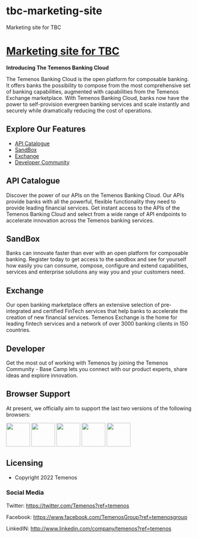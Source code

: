 # tbc-marketing-site
Marketing site for TBC 
# [Marketing site for TBC ](https://temenos.com)

**Introducing The Temenos Banking Cloud**

The Temenos Banking Cloud is the open platform for composable banking. It offers banks the possibility to compose from the most comprehensive set of banking capabilities, augmented with capabilities from the Temenos Exchange marketplace. With Temenos Banking Cloud, banks now have the power to self-provision evergreen banking services and scale instantly and securely while dramatically reducing the cost of operations.

##  Explore Our Features

* [API Catalogue](#api)
* [SandBox](#sandbox)
* [Exchange](#exchange)
* [Developer Community](#developer) 

## API Catalogue

Discover the power of our APIs on the Temenos Banking Cloud. Our APIs provide banks with all the powerful, flexible functionality they need to provide leading financial services. Get instant access to the APIs of the Temenos Banking Cloud and select from a wide range of API endpoints to accelerate innovation across the Temenos banking services.

## SandBox

Banks can innovate faster than ever with an open platform for composable banking. Register today to get access to the sandbox and see for yourself how easily you can consume, compose, configure and extend capabilities, services and enterprise solutions any way you and your customers need.

## Exchange

Our open banking marketplace offers an extensive selection of pre-integrated and certified FinTech services that help banks to accelerate the creation of new financial services. Temenos Exchange is the home for leading fintech services and a network of over 3000 banking clients in 150 countries.

## Developer

Get the most out of working with Temenos by joining the Temenos Community - Base Camp lets you connect with our product experts, share ideas and explore innovation.




## Browser Support

At present, we officially aim to support the last two versions of the following browsers:

<img src="https://github.com/creativetimofficial/public-assets/blob/master/logos/chrome-logo.png?raw=true" width="64" height="64"> <img src="https://raw.githubusercontent.com/creativetimofficial/public-assets/master/logos/firefox-logo.png" width="64" height="64"> <img src="https://raw.githubusercontent.com/creativetimofficial/public-assets/master/logos/edge-logo.png" width="64" height="64"> <img src="https://raw.githubusercontent.com/creativetimofficial/public-assets/master/logos/safari-logo.png" width="64" height="64"> <img src="https://raw.githubusercontent.com/creativetimofficial/public-assets/master/logos/opera-logo.png" width="64" height="64">


## Licensing

- Copyright 2022 Temenos


### Social Media

Twitter: <https://twitter.com/Temenos?ref=temenos>

Facebook: <https://www.facebook.com/TemenosGroup?ref=temenosgroup>

LinkedIN: <http://www.linkedin.com/company/temenos?ref=temenos>
